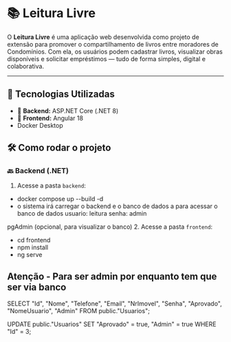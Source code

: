 # 📚 Leitura Livre

O **Leitura Livre** é uma aplicação web desenvolvida como projeto de extensão para promover o compartilhamento de livros entre moradores de Condomínios.
Com ela, os usuários podem cadastrar livros, visualizar obras disponíveis e solicitar empréstimos — tudo de forma simples, digital e colaborativa.

---

## 🚀 Tecnologias Utilizadas

- 🔧 **Backend:** ASP.NET Core (.NET 8)
- 🎨 **Frontend:** Angular 18
- Docker Desktop


## 🛠️ Como rodar o projeto

### 🔙 Backend (.NET)

1. Acesse a pasta `backend`:

- docker compose up --build -d
- o sistema irá carregar o backend e o banco de dados a para acessar o banco de dados usuario: leitura senha: admin


pgAdmin (opcional, para visualizar o banco)
2. Acesse a pasta `frontend`:

- cd frontend
- npm install
- ng serve

## Atenção - Para ser admin por enquanto tem que ser via banco  
SELECT "Id", "Nome", "Telefone", "Email", "NrImovel", "Senha", "Aprovado", "NomeUsuario", "Admin"
	FROM public."Usuarios";

UPDATE public."Usuarios" 
SET "Aprovado" = true, 
    "Admin" = true 
WHERE "Id" = 3;
